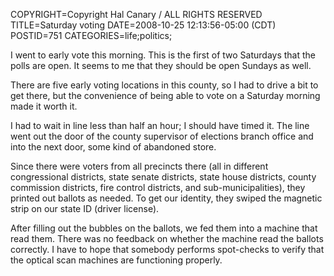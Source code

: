 COPYRIGHT=Copyright Hal Canary / ALL RIGHTS RESERVED
TITLE=Saturday voting
DATE=2008-10-25 12:13:56-05:00 (CDT)
POSTID=751
CATEGORIES=life;politics;

I went to early vote this morning. This is the first of two Saturdays that the polls are open. It seems to me that they should be open Sundays as well.

There are five early voting locations in this county, so I had to drive a bit to get there, but the convenience of being able to vote on a Saturday morning made it worth it.

I had to wait in line less than half an hour; I should have timed it. The line went out the door of the county supervisor of elections branch office and into the next door, some kind of abandoned store.

Since there were voters from all precincts there (all in different congressional districts, state senate districts, state house districts, county commission districts, fire control districts, and sub-municipalities), they printed out ballots as needed. To get our identity, they swiped the magnetic strip on our state ID (driver license).

After filling out the bubbles on the ballots, we fed them into a machine that read them. There was no feedback on whether the machine read the ballots correctly. I have to hope that somebody performs spot-checks to verify that the optical scan machines are functioning properly.
